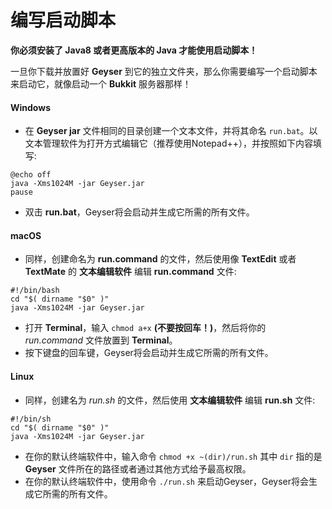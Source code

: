# 编写启动脚本

**你必须安装了 Java8 或者更高版本的 Java 才能使用启动脚本！**

一旦你下载并放置好 **Geyser** 到它的独立文件夹，那么你需要编写一个启动脚本来启动它，就像启动一个 **Bukkit** 服务器那样！

#### Windows

* 在 **Geyser jar** 文件相同的目录创建一个文本文件，并将其命名 `run.bat`。以文本管理软件为打开方式编辑它（推荐使用Notepad++），并按照如下内容填写:

```
@echo off
java -Xms1024M -jar Geyser.jar
pause
```

* 双击 **run.bat**，Geyser将会启动并生成它所需的所有文件。

#### macOS

* 同样，创建命名为 **run.command** 的文件，然后使用像 **TextEdit** 或者 **TextMate** 的 **文本编辑软件** 编辑 **run.command** 文件:

```
#!/bin/bash 
cd "$( dirname "$0" )" 
java -Xms1024M -jar Geyser.jar
```

* 打开 **Terminal**，输入 `chmod a+x` **(不要按回车！)**，然后将你的 _run.command_ 文件放置到 **Terminal**。
* 按下键盘的回车键，Geyser将会启动并生成它所需的所有文件。

#### Linux

* 同样，创建名为 _run.sh_ 的文件，然后使用 **文本编辑软件** 编辑 **run.sh** 文件:

```
#!/bin/sh 
cd "$( dirname "$0" )" 
java -Xms1024M -jar Geyser.jar
```

* 在你的默认终端软件中，输入命令 `chmod +x ~(dir)/run.sh` 其中 `dir` 指的是 **Geyser** 文件所在的路径或者通过其他方式给予最高权限。
* 在你的默认终端软件中，使用命令 `./run.sh` 来启动Geyser，Geyser将会生成它所需的所有文件。
